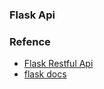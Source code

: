### Flask Api
### Refence
- [Flask Restful Api](https://flask-restful.readthedocs.io/en/latest/)
- [flask docs](https://flask.palletsprojects.com/en/1.1.x/)